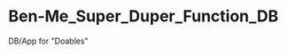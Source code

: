 # Ben-Me_Super_Duper_Function_DB
DB/App for "Doables" 
<div hidden>
```PlantUML
class Doable{
  Any result; // Producables ?
  Set<Any> requirements; // Usables ?
  List<Any> steps; // Doables ?
}

class Producable{

  

}
```
</div>
